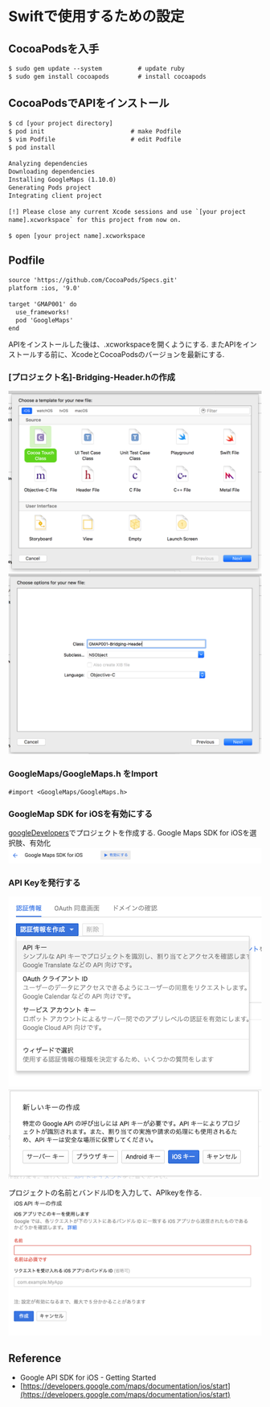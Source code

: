 # Swiftで使用するための設定

## CocoaPodsを入手
```
$ sudo gem update --system          # update ruby
$ sudo gem install cocoapods        # install cocoapods
```

## CocoaPodsでAPIをインストール
```
$ cd [your project directory]
$ pod init                        # make Podfile
$ vim Podfile                     # edit Podfile
$ pod install

Analyzing dependencies
Downloading dependencies
Installing GoogleMaps (1.10.0)
Generating Pods project
Integrating client project

[!] Please close any current Xcode sessions and use `[your project name].xcworkspace` for this project from now on.

$ open [your project name].xcworkspace
```

## Podfile
```
source 'https://github.com/CocoaPods/Specs.git'
platform :ios, '9.0'

target 'GMAP001' do
  use_frameworks!
  pod 'GoogleMaps'
end

```

APIをインストールした後は、.xcworkspaceを開くようにする.
またAPIをインストールする前に、XcodeとCocoaPodsのバージョンを最新にする.

### [プロジェクト名]-Bridging-Header.hの作成
![Preview GMAP001_1](./img/GMAP001_1.png)
![Preview GMAP001_2](./img/GMAP001_2.png)

### GoogleMaps/GoogleMaps.h をImport
```
#import <GoogleMaps/GoogleMaps.h>
```

### GoogleMap SDK for iOSを有効にする
[googleDevelopers](https://code.google.com/apis/console/)でプロジェクトを作成する.
Google Maps SDK for iOSを選択肢、有効化
![Preview GMAP001_3](./img/GMAP001_3.png)

### API Keyを発行する
![Preview GMAP001_4](./img/GMAP001_4.png)
![Preview GMAP001_5](./img/GMAP001_5.png)

プロジェクトの名前とバンドルIDを入力して、APIkeyを作る.
![Preview GMAP001_6](./img/GMAP001_6.png)

## Reference
* Google API SDK for iOS - Getting Started
 * [https://developers.google.com/maps/documentation/ios/start](https://developers.google.com/maps/documentation/ios/start)
